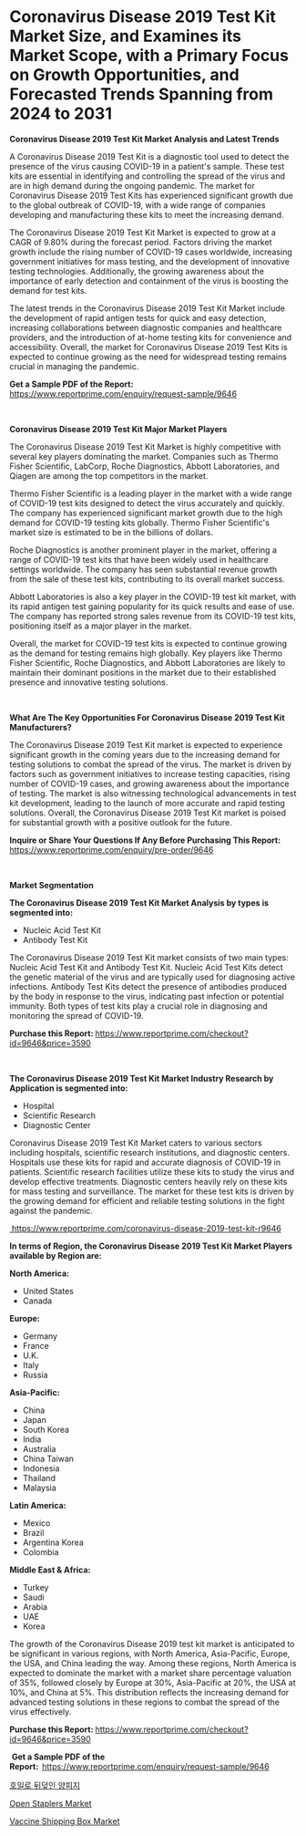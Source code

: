 <p><h1>Coronavirus Disease 2019 Test Kit Market Size, and Examines its Market Scope, with a Primary Focus on Growth Opportunities, and Forecasted Trends Spanning from 2024 to 2031</h1></p><p><strong>Coronavirus Disease 2019 Test Kit Market Analysis and Latest Trends</strong></p>
<p><p>A Coronavirus Disease 2019 Test Kit is a diagnostic tool used to detect the presence of the virus causing COVID-19 in a patient's sample. These test kits are essential in identifying and controlling the spread of the virus and are in high demand during the ongoing pandemic. The market for Coronavirus Disease 2019 Test Kits has experienced significant growth due to the global outbreak of COVID-19, with a wide range of companies developing and manufacturing these kits to meet the increasing demand.</p><p>The Coronavirus Disease 2019 Test Kit Market is expected to grow at a CAGR of 9.80% during the forecast period. Factors driving the market growth include the rising number of COVID-19 cases worldwide, increasing government initiatives for mass testing, and the development of innovative testing technologies. Additionally, the growing awareness about the importance of early detection and containment of the virus is boosting the demand for test kits.</p><p>The latest trends in the Coronavirus Disease 2019 Test Kit Market include the development of rapid antigen tests for quick and easy detection, increasing collaborations between diagnostic companies and healthcare providers, and the introduction of at-home testing kits for convenience and accessibility. Overall, the market for Coronavirus Disease 2019 Test Kits is expected to continue growing as the need for widespread testing remains crucial in managing the pandemic.</p></p>
<p><strong>Get a Sample PDF of the Report:&nbsp;</strong> <a href="https://www.reportprime.com/enquiry/request-sample/9646">https://www.reportprime.com/enquiry/request-sample/9646</a></p>
<p>&nbsp;</p>
<p><strong>Coronavirus Disease 2019 Test Kit Major Market Players</strong></p>
<p><p>The Coronavirus Disease 2019 Test Kit Market is highly competitive with several key players dominating the market. Companies such as Thermo Fisher Scientific, LabCorp, Roche Diagnostics, Abbott Laboratories, and Qiagen are among the top competitors in the market.</p><p>Thermo Fisher Scientific is a leading player in the market with a wide range of COVID-19 test kits designed to detect the virus accurately and quickly. The company has experienced significant market growth due to the high demand for COVID-19 testing kits globally. Thermo Fisher Scientific's market size is estimated to be in the billions of dollars.</p><p>Roche Diagnostics is another prominent player in the market, offering a range of COVID-19 test kits that have been widely used in healthcare settings worldwide. The company has seen substantial revenue growth from the sale of these test kits, contributing to its overall market success.</p><p>Abbott Laboratories is also a key player in the COVID-19 test kit market, with its rapid antigen test gaining popularity for its quick results and ease of use. The company has reported strong sales revenue from its COVID-19 test kits, positioning itself as a major player in the market.</p><p>Overall, the market for COVID-19 test kits is expected to continue growing as the demand for testing remains high globally. Key players like Thermo Fisher Scientific, Roche Diagnostics, and Abbott Laboratories are likely to maintain their dominant positions in the market due to their established presence and innovative testing solutions.</p></p>
<p>&nbsp;</p>
<p><strong>What Are The Key Opportunities For Coronavirus Disease 2019 Test Kit Manufacturers?</strong></p>
<p><p>The Coronavirus Disease 2019 Test Kit market is expected to experience significant growth in the coming years due to the increasing demand for testing solutions to combat the spread of the virus. The market is driven by factors such as government initiatives to increase testing capacities, rising number of COVID-19 cases, and growing awareness about the importance of testing. The market is also witnessing technological advancements in test kit development, leading to the launch of more accurate and rapid testing solutions. Overall, the Coronavirus Disease 2019 Test Kit market is poised for substantial growth with a positive outlook for the future.</p></p>
<p><strong>Inquire or Share Your Questions If Any Before Purchasing This Report:</strong> <a href="https://www.reportprime.com/enquiry/pre-order/9646">https://www.reportprime.com/enquiry/pre-order/9646</a></p>
<p>&nbsp;</p>
<p><strong>Market Segmentation</strong></p>
<p><strong>The Coronavirus Disease 2019 Test Kit Market Analysis by types is segmented into:</strong></p>
<p><ul><li>Nucleic Acid Test Kit</li><li>Antibody Test Kit</li></ul></p>
<p><p>The Coronavirus Disease 2019 Test Kit market consists of two main types: Nucleic Acid Test Kit and Antibody Test Kit. Nucleic Acid Test Kits detect the genetic material of the virus and are typically used for diagnosing active infections. Antibody Test Kits detect the presence of antibodies produced by the body in response to the virus, indicating past infection or potential immunity. Both types of test kits play a crucial role in diagnosing and monitoring the spread of COVID-19.</p></p>
<p><strong>Purchase this Report:&nbsp;</strong><a href="https://www.reportprime.com/checkout?id=9646&price=3590">https://www.reportprime.com/checkout?id=9646&price=3590</a></p>
<p>&nbsp;</p>
<p><strong>The Coronavirus Disease 2019 Test Kit Market Industry Research by Application is segmented into:</strong></p>
<p><ul><li>Hospital</li><li>Scientific Research</li><li>Diagnostic Center</li></ul></p>
<p><p>Coronavirus Disease 2019 Test Kit Market caters to various sectors including hospitals, scientific research institutions, and diagnostic centers. Hospitals use these kits for rapid and accurate diagnosis of COVID-19 in patients. Scientific research facilities utilize these kits to study the virus and develop effective treatments. Diagnostic centers heavily rely on these kits for mass testing and surveillance. The market for these test kits is driven by the growing demand for efficient and reliable testing solutions in the fight against the pandemic.</p></p>
<p><a href="https://www.reportprime.com/coronavirus-disease-2019-test-kit-r9646">&nbsp;https://www.reportprime.com/coronavirus-disease-2019-test-kit-r9646</a></p>
<p><strong>In terms of Region, the Coronavirus Disease 2019 Test Kit Market Players available by Region are:</strong></p>
<p>
    <p> <strong> North America: </strong>
        <ul>
            <li>United States</li>
            <li>Canada</li>
        </ul>
        </p> 
    <p> <strong> Europe: </strong>
        <ul>
            <li>Germany</li>
            <li>France</li>
            <li>U.K.</li>
            <li>Italy</li>
            <li>Russia</li>
        </ul>
        </p> 
    <p> <strong> Asia-Pacific: </strong>
        <ul>
            <li>China</li>
            <li>Japan</li>
            <li>South Korea</li>
            <li>India</li>
            <li>Australia</li>
            <li>China Taiwan</li>
            <li>Indonesia</li>
            <li>Thailand</li>
            <li>Malaysia</li>
        </ul>
        </p> 
    <p> <strong> Latin America: </strong>
        <ul>
            <li>Mexico</li>
            <li>Brazil</li>
            <li>Argentina Korea</li>
            <li>Colombia</li>
        </ul>
        </p> 
    <p> <strong> Middle East & Africa: </strong>
        <ul>
            <li>Turkey</li>
            <li>Saudi</li>
            <li>Arabia</li>
            <li>UAE</li>
            <li>Korea</li>
        </ul>
    </p>
    </p>
<p><p>The growth of the Coronavirus Disease 2019 test kit market is anticipated to be significant in various regions, with North America, Asia-Pacific, Europe, the USA, and China leading the way. Among these regions, North America is expected to dominate the market with a market share percentage valuation of 35%, followed closely by Europe at 30%, Asia-Pacific at 20%, the USA at 10%, and China at 5%. This distribution reflects the increasing demand for advanced testing solutions in these regions to combat the spread of the virus effectively.</p></p>
<p><strong>Purchase this Report: </strong><a href="https://www.reportprime.com/checkout?id=9646&price=3590">https://www.reportprime.com/checkout?id=9646&price=3590</a></p>
<p>&nbsp;<strong>Get a Sample PDF of the Report:&nbsp;&nbsp;</strong><a href="https://www.reportprime.com/enquiry/request-sample/9646">https://www.reportprime.com/enquiry/request-sample/9646</a></p>
<p><strong></strong></p>
<p><p><a href="https://medium.com/@juliastanley2022/%EA%B8%80%EB%A1%9C%EB%B2%8C-%ED%98%B8%EC%9D%BC-%EB%92%B7%EB%A9%B4-%ED%8C%A8%EC%B9%AD%EC%A7%80-%EC%8B%9C%EC%9E%A5%EC%9D%80-2024%EB%85%84%EB%B6%80%ED%84%B0-2031%EB%85%84%EA%B9%8C%EC%A7%80%EC%9D%98-%EA%B8%B0%EA%B0%84-%EB%8F%99%EC%95%88-9-2-%EC%9D%98-cagr%EB%A1%9C-%EC%84%B1%EC%9E%A5%ED%95%A0-%EA%B2%83%EC%9C%BC%EB%A1%9C-%EC%98%88%EC%83%81%EB%90%A9%EB%8B%88%EB%8B%A4-3554bdb9064e">호일로 뒤덮인 양피지</a></p><p><a href="https://github.com/Hunterico88/Market-Research-Report-List-1/blob/main/open-staplers-market.md">Open Staplers Market</a></p><p><a href="https://github.com/nhteumcc68/Market-Research-Report-List-1/blob/main/vaccine-shipping-box-market.md">Vaccine Shipping Box Market</a></p></p>